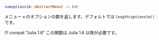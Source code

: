 ```julia
numoptions(m::AbstractMenu) -> Int
```

メニュー `m` のオプションの数を返します。デフォルトでは `length(options(m))` です。

!!! compat "Julia 1.6"
    この関数は Julia 1.6 以降が必要です。

